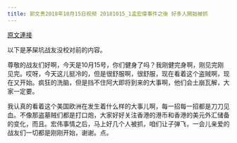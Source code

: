 ```yaml
---
title: 郭文贵2018年10月15日视频 20181015_1孟宏偉事件之後 好多人開始被抓
---
```


[原文連接](https://gnews.org/ThreadView/53478362)

以下是茅屎坑战友没校对前的内容。

  尊敬的战友们好啊，今天是10月15号，你们健身了吗？我刚健完身啊，刚见完刚见完。哎呀，今天这儿挺冷的，但是很舒服啊，很舒服，现在看着这个盗贼啊，现在又开始。疯狂的洗脑，但是挡不住阿大即将到来的大事啊，他们会土崩瓦解，大家一定要。

  我认真的看着这个美国欧洲在发生着什么样的大事儿啊，每一招每一招都是刀刀见血。不像那盗墓贼们都是打口炮，大家好好关注香港的港币和香港的美元外汇储备的变化，而且。宏伟事情之后，马上好几个人被抓，咱们让子弹飞，一会儿亲爱的战友们一切都是刚刚开始，谢谢。点。
